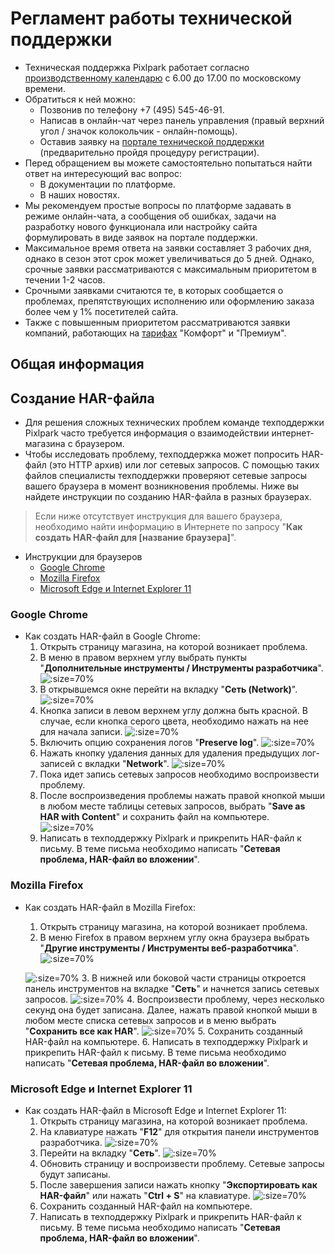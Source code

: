 # Регламент работы технической поддержки

* Техническая поддержка Pixlpark работает согласно [производственному календарю](https://www.consultant.ru/law/ref/calendar/proizvodstvennye/) с 6.00 до 17.00 по московскому времени.
* Обратиться к ней можно:
    + Позвонив по телефону +7 (495) 545-46-91.
    + Написав в онлайн-чат через панель управления (правый верхний угол / значок колокольчик - онлайн-помощь).
    + Оставив заявку на [портале технической поддержки](http://support.pixlpark.ru/) (предварительно пройдя процедуру регистрации). 
* Перед обращением вы можете самостоятельно попытаться найти ответ на интересующий вас вопрос:
    + В документации по платформе.
    + В наших новостях.
* Мы рекомендуем простые вопросы по платформе задавать в режиме онлайн-чата, а сообщения об ошибках, задачи на разработку нового функционала или настройку сайта формулировать в виде заявок на портале поддержки.
* Максимальное время ответа на заявки составляет 3 рабочих дня, однако в сезон этот срок может увеличиваться до 5 дней. Однако, срочные заявки рассматриваются с максимальным приоритетом в течении 1-2 часов.
* Срочными заявками считаются те, в которых сообщается о проблемах, препятствующих исполнению или оформлению заказа более чем у 1% посетителей сайта.
* Также с повышенным приоритетом рассматриваются заявки компаний, работающих на [тарифах](https://pixlpark.ru/plans) "Комфорт" и "Премиум".

## Общая информация
## Создание HAR-файла

* Для решения сложных технических проблем команде техподдержки Pixlpark часто требуется информация о взаимодействии интернет-магазина с браузером.
* Чтобы исследовать проблему, техподдержка может попросить HAR-файл (это HTTP архив) или лог сетевых запросов. С помощью таких файлов специалисты техподдержки проверяют сетевые запросы вашего браузера в момент возникновения проблемы. Ниже вы найдете инструкции по созданию HAR-файла в разных браузерах.
> Если ниже отсутствует инструкция для вашего браузера, необходимо найти информацию в Интернете по запросу "__Как создать HAR-файл для [название браузера]__".
* Инструкции для браузеров
    + [Google Chrome](#google-chrome)
    + [Mozilla Firefox](#mozilla-firefox)
    + [Microsoft Edge и Internet Explorer 11](#microsoft-edge-и-internet-explorer-11)

### Google Chrome

* Как создать HAR-файл в Google Chrome:
    1. Открыть страницу магазина, на которой возникает проблема.
    2. В меню в правом верхнем углу выбрать пункты "__Дополнительные инструменты / Инструменты разработчика__".
    ![](../_media/misc/har_chrome-01.png ':size=70%')
    3. В открывшемся окне перейти на вкладку "__Сеть (Network)__".
    ![](../_media/misc/har_chrome-02.png ':size=70%')
    4. Кнопка записи в левом верхнем углу должна быть красной. В случае, если кнопка серого цвета, необходимо нажать на нее для начала записи.
    ![](../_media/misc/har_chrome-03.png ':size=70%')
    5. Включить опцию сохранения логов "__Preserve log__".
    ![](../_media/misc/har_chrome-04.png ':size=70%')
    6. Нажать кнопку удаления данных для удаления предыдущих лог-записей с вкладки "__Network__".
    ![](../_media/misc/har_chrome-05.png ':size=70%')
    7. Пока идет запись сетевых запросов необходимо воспроизвести проблему.
    8. После воспроизведения проблемы нажать правой кнопкой мыши в любом месте таблицы сетевых запросов, выбрать "__Save as HAR with Content__" и сохранить файл на компьютере.
    ![](../_media/misc/har_chrome-06.png ':size=70%')
    9. Написать в техподдержку Pixlpark и прикрепить HAR-файл к письму. В теме письма необходимо написать "__Сетевая проблема, HAR-файл во вложении__".


### Mozilla Firefox

* Как создать HAR-файл в Mozilla Firefox:
    1. Открыть страницу магазина, на которой возникает проблема.
    2. В меню Firefox в правом верхнем углу окна браузера выбрать "__Другие инструменты / Инструменты веб-разработчика__".
    ![](../_media/misc/har_mozilla-01.png ':size=70%')

    ![](../_media/misc/har_mozilla-02.png ':size=70%')
    3. В нижней или боковой части страницы откроется панель инструментов на вкладке "__Сеть__" и начнется запись сетевых запросов.
    ![](../_media/misc/har_mozilla-03.png ':size=70%')
    4. Воспроизвести проблему, через несколько секунд она будет записана. Далее, нажать правой кнопкой мыши в любом месте списка сетевых запросов и в меню выбрать "__Сохранить все как HAR__".
    ![](../_media/misc/har_mozilla-04.png ':size=70%')
    5. Сохранить созданный HAR-файл на компьютере.
    6. Написать в техподдержку Pixlpark и прикрепить HAR-файл к письму. В теме письма необходимо написать "__Сетевая проблема, HAR-файл во вложении__".

### Microsoft Edge и Internet Explorer 11

* Как создать HAR-файл в Microsoft Edge и Internet Explorer 11:
    1. Открыть страницу магазина, на которой возникает проблема.
    2. На клавиатуре нажать "__F12__" для открытия панели инструментов разработчика.
    ![](../_media/misc/har_ie-01.png ':size=70%')
    3. Перейти на вкладку "__Сеть__".
    ![](../_media/misc/har_ie-02.png ':size=70%')
    4. Обновить страницу и воспроизвести проблему. Сетевые запросы будут записаны.
    5. После завершения записи нажать кнопку "__Экспортировать как HAR-файл__" или нажать "__Ctrl + S__" на клавиатуре.
    ![](../_media/misc/har_ie-03.png ':size=70%')
    6. Сохранить созданный HAR-файл на компьютере.
    7. Написать в техподдержку Pixlpark и прикрепить HAR-файл к письму. В теме письма необходимо написать "__Сетевая проблема, HAR-файл во вложении__".